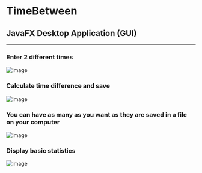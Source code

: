 # TimeBetween
## JavaFX Desktop Application (GUI)
---
### Enter 2 different times
![image](https://user-images.githubusercontent.com/38257325/188286121-945c467f-5019-41d6-ab2e-605472faf751.png)

### Calculate time difference and save
![image](https://user-images.githubusercontent.com/38257325/188286136-4cc6978d-d31e-42c2-9935-fb83a5a129d3.png)

### You can have as many as you want as they are saved in a file on your computer
![image](https://user-images.githubusercontent.com/38257325/188286143-c7f3fc89-2b3c-4530-ab99-37d49971db66.png)

### Display basic statistics
![image](https://user-images.githubusercontent.com/38257325/188286148-ecf6c20d-73d1-47ee-ac4c-87ba026c475c.png)
